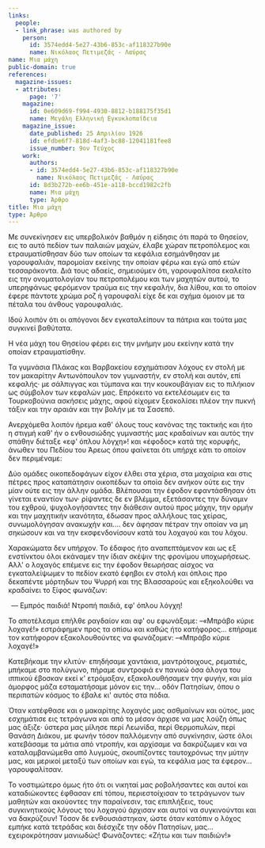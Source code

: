 ```yaml
---
links:
  people:
  - link_phrase: was authored by
    person:
      id: 3574edd4-5e27-43b6-853c-af118327b90e
      name: Νικόλαος Πετιμεζάς - Λαύρας
name: Μια μάχη
public-domain: true
references:
  magazine-issues:
  - attributes:
      page: '7'
    magazine:
      id: 0e609d69-f994-4930-8812-b188175f35d1
      name: Μεγάλη Ελληνική Εγκυκλοπαίδεια
    magazine_issue:
      date_published: 25 Απριλίου 1926
      id: efdbe6f7-818d-4af3-bc88-12041181fee8
      issue_number: 9ον Τεύχος
    work:
      authors:
      - id: 3574edd4-5e27-43b6-853c-af118327b90e
        name: Νικόλαος Πετιμεζάς - Λαύρας
      id: 8d3b272b-ee6b-451e-a118-bccd1982c2fb
      name: Μια μάχη
      type: Άρθρο
title: Μια μάχη
type: Άρθρο
---
```


<main class="content" itemprop="text">
<p>Με συνεκίνησεν εις υπερβολικόν βαθμόν η είδησις ότι παρά το Θησείον, εις το αυτό πεδίον των παλαιών μαχών, έλαβε χώραν
πετροπόλεμος και ετραυματίσθησαν δύο των οποίων τα κεφάλια εσημάνθησαν με γαρουφαλιάν, παρομοίαν εκείνης την οποίαν φέρω
και εγώ από ετών τεσσαράκοντα. Διά τους αδαείς, σημειούμεν ότι, γαρουφαλίτσα εκαλείτο εις την ονοματολογίαν του
πετροπολέμου και των μαχητών αυτού, το υπερηφάνως φερόμενον τραύμα εις την κεφαλήν, δια λίθου, και το οποίον έφερε
πάντοτε χρώμα ροζ ή γαρουφαλί είχε δε και σχήμα όμοιον με τα πέταλα του άνθους γαρουφαλιάς.</p>

<p>Ιδού λοιπόν ότι οι απόγονοι δεν εγκαταλείπουν τα πάτρια και τούτα μας συγκινεί βαθύτατα.</p>

<p>Η νέα μάχη του Θησείου φέρει εις την μνήμην μου εκείνην κατά την οποίαν ετραυματίσθην.</p>

<p>Τα γυμνάσια Πλάκας και Βαρβακείου εσχημάτισαν λόχους εν στολή με τον μακαρίτην Αντωνόπουλον τον γυμναστήν, εν στολή και
αυτόν, επί κεφαλής· με σάλπιγγας και τύμπανα και την κουκουβάγιαν εις το πιλήκιον ως σύμβολον των κεφαλών μας. Επρόκειτο
να εκτελέσωμεν εις τα Τουρκοβούνια ασκήσεις μάχης, αφού είχομεν ξεσκολίσει πλέον την πυκνή τάξιν και την αραιάν και την
βολήν με τα Σασεπό.</p>

<p>Ανερχόμεθα λοιπόν ήρεμα καθ' όλους τους κανόνας της τακτικής και ήτο η στιγμή καθ' ήν ο ενθουσιώδης γυμναστής μας
κραδαίνων και αυτός την σπάθην διέταξε «εφ' όπλου λόγχη»! και «έφοδος» κατά της κορυφής, άνωθεν του Πεδίου του Άρεως
όπου φαίνεται ότι υπήρχε κάτι το οποίον δεν περιμέναμε:</p>

<p>Δύο ομάδες οικοπεδοφάγων είχον έλθει στα χέρια, στα μαχαίρια και στις πέτρες προς καταπάτησιν οικοπέδων τα οποία δεν
ανήκον ούτε εις την μίαν ούτε εις την άλλην ομάδα. Βλέπουσαι την έφοδον εφαντάσθησαν ότι γίνεται εναντίον των· ρίψαντες
δε εν βλέμμα, εξετάσαντες την δύναμιν του εχθρού, ψυχολογήσαντες την διάθεσιν αυτού προς μάχην, την ορμήν και την
μαχητικήν ικανότητα, έδωσαν προς αλλήλους τας χείρας, συνωμολόγησαν ανακωχήν και.... δεν άφησαν πέτραν την οποίαν να μη
σηκώσουν και να την εκσφενδονίσουν κατά του λοχαγού και του λόχου.</p>

<p>Χαρακώματα δεν υπήρχον. Το έδαφος ήτο αναπεπτάμενον και ως εξ ενστίνκτου όλοι εκάναμεν την ίδιαν σκέψιν της φρονίμου
υποχωρήσεως. Αλλ' ο λοχαγός επέμενε εις την έφοδον θεωρήσας αίσχος να εγκαταλείψωμεν το πεδίον εκατό έφηβοι εν στολή και
όπλοις προ δεκαπέντε μόρτηδων του Ψυρρή και της Βλασσαρούς και εξηκολούθει να κραδαίνει το ξίφος φωνάζων:</p>

<ol style="list-style-type: '&mdash; '">
  <li>Εμπρός παιδιά! Ντροπή παιδιά, εφ' όπλου λόγχη!</li>
</ol>

<p>Το αποτέλεσμα επήλθε ραγδαίον και αφ' ου εφωνάξαμε: &ndash;«Μπράβο κύριε λοχαγέ!» εστράφημεν προς τα οπίσω και καθώς ήτο
κατήφορος... επήραμε τον κατήφορον εξακολουθούντες να φωνάζομεν: &ndash;«Μπράβο κύριε λοχαγέ!»</p>

<p>Κατεβήκαμε την κλιτύν· επηδήσαμε χαντάκια, μαντρότοιχους, ρεματιές, μπήκαμε στο πολύγωνο, πήραμε συντροφιά εν πανικώ όσα
άλογα του ιππικού έβοσκαν εκεί κ' ετρόμαξαν, εξακολουθήσαμεν την φυγήν, και μία άμορφος μάζα εσταματήσαμε μόνον εις
την... οδόν Πατησίων, όπου ο περιπατών κόσμος το έβαλε κι' αυτός στα πόδια.</p>

<p>Όταν κατέφθασε και ο μακαρίτης λοχαγός μας ασθμαίνων και ούτος, μας εσχημάτισε εις τετράγωνα και από το μέσον άρχισε να
μας λούζη όπως μας άξιζε· ύστερα μας μίλησε περί Λεωνίδα, περί Θερμοπυλών, περί Θανάση Διάκου, με φωνήν τόσον παλλόμενην
από συγκίνησιν, ώστε όλοι κατεβάσαμε τα μάτια από ντροπήν, και αρχίσαμε να δακρύζωμεν και να καταλαμβανώμεθα από
λυγμούς, σκουπίζοντες ταυτοχρόνως την μύτην μας, και μερικοί μεταξύ των οποίων και εγώ, τα κεφάλια μας τα έφερον...
γαρουφαλίτσαν.</p>

<p>Το νοστιμώτερο όμως ήτο ότι οι νικηταί μας ροβολήσαντες και αυτοί και καταδιώκοντες έφθασαν επί τόπου, περιεστοίχισαν το
τετράγωνον των μαθητών και ακούοντες την παραίνεσιν, τας επιπλήξεις, τους συγκινητικούς λόγους του λοχαγού άρχισαν και
αυτοί να συγκινούνται και να δακρύζουν! Τόσον δε ενθουσιάστηκαν, ώστε όταν κατόπιν ο λόχος εμπήκε κατά τετράδας και
διέσχιζε την οδόν Πατησίων, μας... εχειροκρότησαν μανιωδώς! Φωνάζοντες: «Ζήτω και των παιδιών!»</p>
</main>
